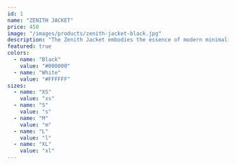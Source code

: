 ```yaml
---
id: 1
name: "ZENITH JACKET"
price: 450
image: "/images/products/zenith-jacket-black.jpg"
description: "The Zenith Jacket embodies the essence of modern minimalism. Crafted from premium technical fabric with a water-resistant finish, this jacket features architectural seams and a streamlined silhouette for ultimate versatility. Layer over any outfit for an instant elevation of style."
featured: true
colors:
  - name: "Black"
    value: "#000000"
  - name: "White"
    value: "#FFFFFF"
sizes:
  - name: "XS"
    value: "xs"
  - name: "S"
    value: "s"
  - name: "M"
    value: "m"
  - name: "L"
    value: "l"
  - name: "XL"
    value: "xl"
---
```

